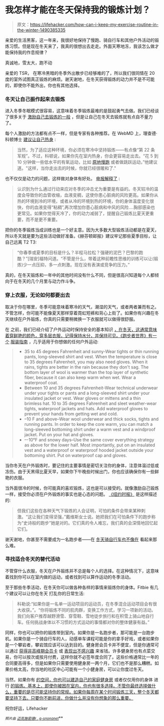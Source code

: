 # 我怎样才能在冬天保持我的锻炼计划？

> 原文：<https://lifehacker.com/how-can-i-keep-my-exercise-routine-in-the-winter-1490385335>

亲爱的生活黑客，这一年来，我很好地保持了慢跑、骑自行车和其他户外活动的锻炼习惯。但是现在冬天来了，我真的很想出去走走。外面天寒地冻，我该怎么做才能保持我的作息规律？



真诚地，雪太大，跑不动

亲爱的 TSR，
在寒冷黑暗的冬季外出散步已经够难的了，所以我们很同情在 20 度的室外试图真正锻炼的麻烦。谢天谢地，在冬天获得锻炼的动力并不是不可能的，即使你不能外出，你也有其他选择。

### 冬天让自己振作起来去锻炼

进入冬季冬眠模式很容易，这意味着冬季锻炼最难的是鼓起勇气去做。我们已经谈了很多关于 [激励自己去锻炼的一般](https://lifehacker.com/how-to-motivate-yourself-into-an-exercise-routine-youll-5950484) ，但是让自己在冬天去锻炼就有点自不量力了。

每个人激励的方法都有点不一样，但是专家有各种推荐。在 WebMD 上，理查德·科顿博士 [建议让自己热身](http://www.webmd.com/fitness-exercise/features/how-to-keep-working-out-in-winter?page=2) :

> 当然，为了适应这种环境，你必须在寒冷中坚持锻炼——有点像“第 22 条军规”。不过，科顿说，如果你先在室内热身，你会更容易走出去。“花 5 到 10 分钟做一些低水平的有氧运动，比如 [原地慢跑](http://www.webmd.com/fitness-exercise/guide/fitness-basics-running-for-your-life) 或者做跳跃运动，”他建议道。"这样，当你走出去的时候，你就已经很暖和了."

也不仅仅是动力的问题，这样做对身体有好处。 [电报解释了](http://www.telegraph.co.uk/health/dietandfitness/8847630/Keep-exercising-in-the-winter-months.html) :

> 认识到为什么通过行动来应对冬季的冲击尤为重要是有益的。冬天较冷的温度会导致你的血管收缩，血液变稠，这使你患心脏病的风险更高。如果你从热的环境到冷的环境，或者从冷的环境到热的环境，你的身体温度变化很快，你的血液变得“粘稠”,再次增加你患心脏病和中风的风险....胸部感染也更常见。如果你觉得天冷了，你的动力减弱了，提醒自己锻炼比夏天更重要，而不是更不重要。

把你的冬季锻炼当成训练也是一个好主意。因为大多数大型锻炼活动都是在夏天，所以冬天就是要为这些活动做好准备。《赫芬顿邮报》建议牢记那些夏季目标，让自己远离 T2 T3:

> “你春季或夏季的目标是什么？半程马拉松？强硬的泥巴？巴黎的跑酷？”[瑞安]福特问道。“不管是什么，带着这种前瞻性思维的训练可以让(锻炼)少一点压抑，多一点刺激。现在没有表演或竞争的压力。”

真的，在冬天锻炼和一年中的其他时间没有什么不同，但是很高兴知道每个人都倾向于在冬天的几个月里与动力作斗争。

### 穿上衣服，无论如何都要出去

取决于你在哪里，冬季可能意味着寒冷的天气，潮湿的天气，或者两者兼而有之。不管怎样，你可能不能像夏天那样穿着霓虹短裤和背心上街了。如果你有兴趣在冬天继续在户外锻炼，你真的只需要稍微换一下衣服就可以做得很舒服。

在 之前，我们已经介绍了户外运动时保持安全的基本知识 [，在冬天，这通常意味着穿鲜艳的颜色，穿多层衣服，记得保持水分，并保持可见。《跑步者世界》有一个](https://lifehacker.com/how-to-stay-safe-when-exercising-outdoors-in-cold-weath-5864465) [服装指南](http://www.runnersworld.com/the-starting-line/winter-weather-exercise-tips) ，几乎适用于你想做的任何户外运动:

> *   35 to 45 degrees Fahrenheit and sunny-Wear tights or thin running pants, long-sleeved shirt and vest. When the temperature is close to 35 degrees Fahrenheit, you may also need gloves. When it rains, tights are better in the rain because they don't sag. The bottom layer of wool is warmer than the top layer of synthetic fiber, because it can also keep warm when wet. Wear a waterproof coat.
> *   Between 10 and 35 degrees Fahrenheit-Wear technical underwear under your tights or pants and a long-sleeved shirt under your insulated jacket or vest. Wear gloves or mittens and a thin brimless hat. 10 to 35 degrees Fahrenheit and sleet weather-wear tights, waterproof jackets and hats. Add waterproof gloves to prevent your hands from getting wet and cold.
> *   –10 F and above–Wear wool underwear and thick socks, tights and running pants. In order to keep the core warm, you can match a long-sleeved bottoming shirt under a warm vest and a windproof jacket. Put on your hat and gloves.
> *   –-10°F and snowy days–Use the same cover everything strategy as above for the lower half. Most importantly, put on an insulated vest and a waterproof or waterproof hooded jacket outside your bottoming shirt. Put on waterproof cap and gloves.

当你冬天在户外锻炼时，要记住的主要事情是密切关注你的身体，注意体温过低或冻伤。由于天黑得比夏天早，如果你下午晚些时候出门，你也应该确保你有一些鲜艳的衣服。

当外面很冷的时候，你可能真的喜欢锻炼，这也是可以接受的。就像激励自己锻炼一样，接受你必须在户外锻炼的事实也是心态的问题。 [《纽约时报》](http://www.nytimes.com/2009/11/12/health/nutrition/12best.html) 是这样描述的:

> 但我们这些在各种天气下锻炼的人会证明，可怕的条件会带来某种刺激。“这让我们变得坚强，”戴维斯女士说。她把我们在可怕条件下的跑步称为“史诗般的跑步”她是对的。它们真的令人难忘，我们真的会深情地回忆起它们。

谢天谢地，你甚至不需要成为一名跑步者——在 [冬天骑自行车也不像在](https://lifehacker.com/prepare-your-bicycle-and-your-body-for-winter-riding-5860021) 看起来那么难。

### 寻找适合冬天的替代活动

不管穿什么衣服，冬天在户外锻炼并不总是每个人的选择。在这种情况下，这意味着找到你可以在室内做的运动，或者找到可以算作运动的冬季活动。

至于那些冬季活动，在冬天你可以做各种各样的事情来锻炼你的身体。Fitbie 有几个建议可以让你在冬天 打乱你的日常生活:

> 科勒说:“如果你是一名单一运动项目的运动员，在冬季混合运动项目会有很大收获。”。“你将锻炼不同的肌肉群，变换工作方式，学习一项新的活动。我们向客户推荐越野滑雪、穿雪鞋、雪地徒步旅行和在积雪上骑山地自行车。任何挑战身体以不习惯的方式运动的事情都对你的整体健康有益。”

同样，你也可以把你的锻炼带到室内。如果你是一名跑步者，那可能是一台跑步机。如果你是一个骑自行车的人，动感单车课程可能是你的拿手好戏，或者如果你是一个攀岩者，攀岩馆应该可以达到目的。健身房会员卡并不便宜，但是你通常可以通过 [获得非高峰期会员卡](https://lifehacker.com/save-money-at-the-gym-by-getting-off-peak-memberships-1455746071) 或 [表现出不感兴趣](http://lifehacker.com/show-little-interest-in-joining-a-gym-get-a-better-dea-5991102) 来省钱。许多健身房也有点菜交易，你可以按次或按月付费，这样你就不必签年度合同了。这些价格通常比一年的合同要高得多，但是如果你只需要使用健身房一两个月，它们也不是那么糟糕。如果价格太高，你当地的社区中心可能有一个小健身房，可以让你度过冬天。

当然，如果你有 [的空间，你也可以建造自己的家庭健身房](https://lifehacker.com/get-buff-not-broke-how-to-build-a-budget-friendly-hom-1460079368) 或者仅仅用你的身体 进行 [的锻炼。基本上，即使你被困在室内，你也有很多选择。不管你最终选择做什么，重要的是尽可能坚持你的常规。如果你每周在某个时间锻炼三天，整个冬天都要坚持下去。只要你不断前进，你做什么并没有你想象的那么重要。](http://lifehacker.com/how-to-get-a-complete-workout-with-nothing-but-your-bod-5839197)

祝你好运，Lifehacker

<small>*照片由*</small> [<small>*迈克施密德*</small>](http://www.flickr.com/photos/99406544@N00/235293267/in/photolist-mMWut-rHQXD-uP43D-uP448-uP44Z-uP45y-uP46E-uP47N-uP48u-uP49i-uP49U-uP4aM-uP4b8-BL6GA-BL6Hs-BL6HN-4HZQTG-4LqurY-4Q1Lz1-59Be3T-59BeFM-59Frjy-59FrSW-59Fs9w-5m9EZp-5DRdXZ-6cV1Ay-6jAHRz-6HtrGP-725uJD-7eCdzJ-7nS54r-7tHYN7-93BHr6-93ENB3-93BHhB-93ENpU-93BHpK-93BHne-93BHiV-93BHkM-aTb4S2-aTb4Vk-aTb5kc-aTb4yg-aTb4Cp-aTb4YK-aTb4MX-aTb53g-aTb4HP-aTb5ag)<small></small>*[<small>*r . g-s*</small>](http://www.flickr.com/photos/92773189@N00/4259126539/in/photolist-7un8Wc-7CcbwG-dQayBV-ezNNYm-95atr4-7Jo8eh-7Jjdrg-7JjeGi-7Jo8GE-7JjdRg-7JjejP-9dZMo2-7GCRDj-9g4MGU-dAcKKa-bftRMV-hkkHnJ-9mCaLY-9mCaDJ-9mz8tT-9mCaxd-9mz7Me-9GGQQn-9GKGLA-8Eas2P-dHEXyP-dNxutD-dMJ1NE-dYSoUM-8Z1EiH-dYY5T1-dEqt5M-9gwzrN-9ykaWB-9yo9Fw-9yobQs-9yobKN-9ykcjD-9yoaEd-9ykbyK-9ykait-9yoaQd-9yoa7b-9yo9QY-9ykbDk-9yoavo-9ykcc4-9yk9rB-9yoafh-7CngwR)<small></small>*[<small>*nonanet*</small>](http://www.flickr.com/photos/91625066@N00/80363345/in/photolist-86TdV-8ocwo-8oeEh-a75sA-wHZWs-yPHk9-yPHpH-yPHNv-yPUwH-B3P5c-B3SqP-B3V3D-B3W2V-B3X3q-Eu8wu-FbaTc-Fbbd8-FbYM1-FbYRJ-FbYVC-FbZ2w-FbZkN-FbZrF-FbZyH-Fc15a-Fc1kM-Fc1yc-Fc1RB-Fc23V-2ka3Qt-2ka4Wk-4oUfjX-4Y5oYe-5b234g-5NSFbP-5P2igx-5P2iZX-5RxQz8-5W6iLH-5Wrime-61gXSK-61gY6T-61mazL-62Bbr3-63h6Xe-63tPaB-63tPSK-63y3S7-69vTSf-6QmQhU-6Qoxi1)<small></small>**